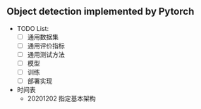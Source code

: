 ## Object detection implemented by Pytorch
- TODO List:
    - [ ] 通用数据集
    - [ ] 通用评价指标
    - [ ] 通用测试方法
    - [ ] 模型
    - [ ] 训练
    - [ ] 部署实现

- 时间表
    - 20201202 指定基本架构

 
